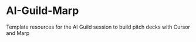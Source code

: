 # AI-Guild-Marp
Template resources for the AI Guild session to build pitch decks with Cursor and Marp
